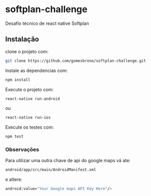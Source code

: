 # softplan-challenge
Desafio técnico de react native Softplan

## Instalação
clone o projeto com: 

```sh
git clone https://github.com/gomesbreno/softplan-challenge.git
```

Instale as dependencias com:
```sh
npm install
```

Execute o projeto com:
```sh
react-native run-android
```
ou 
```sh
react-native run-ios
```

Execute os testes com:
```sh
npm test
```

### Observações
Para utilizar uma outra chave de api do google maps vá ate:
```sh
android/app/src/main/AndroidManifest.xml
```
e altere: 
```sh
android:value="Your Google maps API Key Here"/>
```
